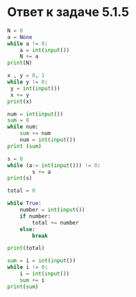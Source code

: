 # Ответ к задаче 5.1.5

```python
N = 0
a = None
while a != 0:
    a = int(input())
    N += a
print(N)
```

```python
x , y = 0, 1
while y != 0:
 y = int(input())
 x += y
print(x)
```

```python
num = int(input())
sum = 0
while num:
    sum += num
    num = int(input())
print (sum)
```

```python
s = 0
while (a:= int(input())) != 0:
        s += a
print(s)
```

```python
total = 0

while True:
    number = int(input())
    if number:
        total += number
    else:
        break

print(total)
```

```python
sum = i = int(input())
while i != 0:
    i = int(input())
    sum += i
print(sum)
```
